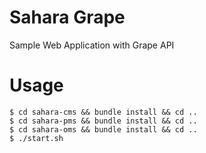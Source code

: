 Sahara Grape
============

Sample Web Application with Grape API

# Usage

```
$ cd sahara-cms && bundle install && cd ..
$ cd sahara-pms && bundle install && cd ..
$ cd sahara-oms && bundle install && cd ..
$ ./start.sh
```
